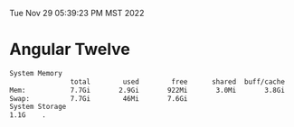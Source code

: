 Tue Nov 29 05:39:23 PM MST 2022

# Angular Twelve

```bash
System Memory
               total        used        free      shared  buff/cache   available
Mem:           7.7Gi       2.9Gi       922Mi       3.0Mi       3.8Gi       4.3Gi
Swap:          7.7Gi        46Mi       7.6Gi
System Storage
1.1G	.
```
